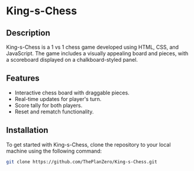 # King-s-Chess

## Description

King-s-Chess is a 1 vs 1 chess game developed using HTML, CSS, and JavaScript. The game includes a visually appealing board and pieces, with a scoreboard displayed on a chalkboard-styled panel.

## Features

- Interactive chess board with draggable pieces.
- Real-time updates for player's turn.
- Score tally for both players.
- Reset and rematch functionality.

## Installation

To get started with King-s-Chess, clone the repository to your local machine using the following command:

```bash
git clone https://github.com/ThePlanZero/King-s-Chess.git
